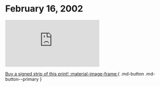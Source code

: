 # February 16, 2002

![](https://www.achewood.com/comic.php?date=02162002)

[Buy a signed strip of this print! :material-image-frame:](https://achewood-holiday-pop-up.myshopify.com/products/strip#02162002){ .md-button .md-button--primary }

